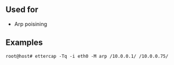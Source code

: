 
## Used for
- Arp poisining


## Examples
``` 
root@host# ettercap -Tq -i eth0 -M arp /10.0.0.1/ /10.0.0.75/ 
```

